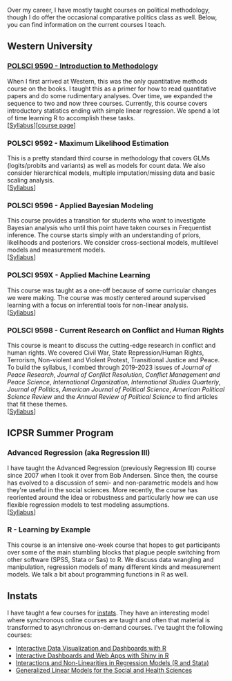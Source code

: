 <script src="https://kit.fontawesome.com/3b340a2892.js" crossorigin="anonymous"></script>

<script type="text/javascript">
document.addEventListener('DOMContentLoaded', function() {
    document.getElementById('downloads').innerHTML = '<div class="icon-container" style="width: 100%;"><a href="index.html" class="link-item" title="Home" rel="nofollow"><i class="fa-solid fa-house fa-2xl"></i><span style="padding-top: 15px;">Home</span></a><a href="Research.html" class="link-item" title="Research" rel="nofollow"><i class="fa-solid fa-puzzle-piece fa-2xl"></i><span style="padding-top: 15px;">Research</span></a><a href="Teaching.html" class="link-item" title="Teaching" rel="nofollow"><i class="fa-solid fa-user-graduate fa-2xl"></i><span style="padding-top: 15px;">Teaching</span></a><a href="Software.html" class="link-item" title="Software" rel="nofollow"><i class="fa-solid fa-floppy-disk fa-2xl"></i><span style="padding-top: 15px;">Software</span></a></div>';}, false);
</script>
<style>
.icon-container {
    display: flex;
    justify-content: space-evenly;
    align-items: center;
}

.icon-container a {
    text-align: center;
    display: flex;
    flex-direction: column;
    align-items: center;
    text-decoration: none;
    color: inherit;
}

.icon-container i {
    font-size: 24px; /* Adjust the icon size */
    margin-bottom: 5px; /* Space between icon and label */
    margin-top: 5px; /* Space between icon and label */
}

.icon-container span {
    font-size: 14px; /* Adjust the label size */
}
ul {
  padding-left: 20px;
}
ol {
  padding-left: 20px;
}

</style>

Over my career, I have mostly taught courses on political methodology, though I do offer the occasional comparative politics class as well.  Below, you can find information on the current courses I teach. 

## Western University 

### [POLSCI 9590 - Introduction to Methodology](uwo9590.html)

When I first arrived at Western, this was the only quantitative methods course on the books. I taught this as a primer for how to read quantitative papers and do some rudimentary analyses.  Over time, we expanded the sequence to two and now three courses.  Currently, this course covers introductory statistics ending with simple linear regression.  We spend a lot of time learning R to accomplish these tasks.  <br>[[Syllabus](/files/documents/9590_syllabus_2024.pdf)][[course page](uwo9590.html)]

### POLSCI 9592 - Maximum Likelihood Estimation

This is a pretty standard third course in methodology that covers GLMs (logits/probits and variants) as well as models for count data. We also consider hierarchical models, multiple imputation/missing data and basic scaling analysis. <br>[[Syllabus](/files/documents/9592_syllabus_2024.pdf)]

### POLSCI 9596 - Applied Bayesian Modeling

This course provides a transition for students who want to investigate Bayesian analysis who until this point have taken courses in Frequentist inference.  The course starts simply with an understanding of priors, likelihoods and posteriors.  We consider cross-sectional models, multilevel models and measurement models. <br> [[Syllabus](/files/documents/9596_syllabus_2023.pdf)]

### POLSCI 959X - Applied Machine Learning

This course was taught as a one-off because of some curricular changes we were making.  The course was mostly centered around supervised learning with a focus on inferential tools for non-linear analysis. <br> [[Syllabus](/files/documents/9592_syllabus_2020.pdf)]

### POLSCI 9598 - Current Research on Conflict and Human Rights

This course is meant to discuss the cutting-edge research in conflict and human rights.  We covered Civil War, State Repression/Human Rights, Terrorism, Non-violent and Violent Protest, Transitional Justice and Peace. To build the syllabus, I combed through 2019-2023 issues of _Journal of Peace Research_, _Journal of Conflict Resolution_, _Conflict Management and Peace Science_, _International Organization_, _International Studies Quarterly_, _Journal of Politics_, _American Journal of Political Science_, _American Political Science Review_ and the _Annual Review of Political Science_ to find articles that fit these themes.  <br>[[Syllabus](/files/documents/9598_syllabus_2024.pdf)]

## ICPSR Summer Program 

### Advanced Regression (aka Regression III)

I have taught the Advanced Regression (previously Regression III) course since 2007 when I took it over from Bob Andersen.  Since then, the course has evolved to a discussion of semi- and non-parametric models and how they're useful in the social sciences.  More recently, the course has reoriented around the idea or robustness and particularly how we can use flexible regression models to test modeling assumptions.<br> [[Syllabus](/files/documents/reg3_syllabus_2024.pdf)]

### R - Learning by Example

This course is an intensive one-week course that hopes to get participants over some of the main stumbling blocks that plague people switching from other software (SPSS, Stata or Sas) to R.  We discuss data wrangling and manipulation, regression models of many different kinds and measurement models.  We talk a bit about programming functions in R as well.  

## Instats

I have taught a few courses for [instats](https://instats.org).  They have an interesting model where synchronous online courses are taught and often that material is transformed to asynchronous on-demand courses.  I've taught the following courses: 
- [Interactive Data Visualization and Dashboards with R](https://instats.org/seminar/interactive-data-visualization-and-dashb0420)
- [Interactive Dashboards and Web Apps with Shiny in R](https://instats.org/seminar/interactive-dashboards-and-web-apps-with3)
- [Interactions and Non-Linearities in Regression Models (R and Stata)](https://instats.org/seminar/interactions-and-non-linearities-in-regr3)
- [Generalized Linear Models for the Social and Health Sciences](https://instats.org/seminar/generalized-linear-models-for-social-and3) 
